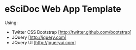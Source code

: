 eSciDoc Web App Template
=======================

Using:

+ Twitter CSS Bootstrap [http://twitter.github.com/bootstrap]
+ JQuery [http://jquery.com]
+ JQuery UI [http://jqueryui.com]
